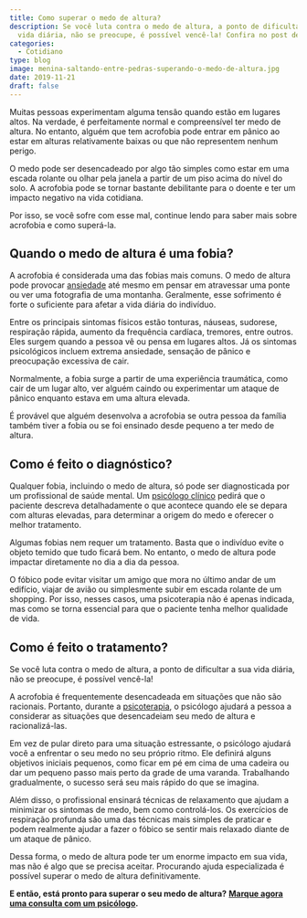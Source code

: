 ```yaml
---
title: Como superar o medo de altura?
description: Se você luta contra o medo de altura, a ponto de dificultar a sua
  vida diária, não se preocupe, é possível vencê-la! Confira no post de hoje!
categories:
  - Cotidiano
type: blog
image: menina-saltando-entre-pedras-superando-o-medo-de-altura.jpg
date: 2019-11-21
draft: false
---
```


Muitas pessoas experimentam alguma tensão quando estão em lugares altos. Na verdade, é perfeitamente normal e compreensível ter medo de altura. No entanto, alguém que tem acrofobia pode entrar em pânico ao estar em alturas relativamente baixas ou que não representem nenhum perigo.

O medo pode ser desencadeado por algo tão simples como estar em uma escada rolante ou olhar pela janela a partir de um piso acima do nível do solo. A acrofobia pode se tornar bastante debilitante para o doente e ter um impacto negativo na vida cotidiana.

Por isso, se você sofre com esse mal, continue lendo para saber mais sobre acrofobia e como superá-la.

## Quando o medo de altura é uma fobia?

A acrofobia é considerada uma das fobias mais comuns. O medo de altura pode provocar [ansiedade](/o-que-fazer-diante-de-uma-crise-de-ansiedade/) até mesmo em pensar em atravessar uma ponte ou ver uma fotografia de uma montanha. Geralmente, esse sofrimento é forte o suficiente para afetar a vida diária do indivíduo.

Entre os principais sintomas físicos estão tonturas, náuseas, sudorese, respiração rápida, aumento da frequência cardíaca, tremores, entre outros. Eles surgem quando a pessoa vê ou pensa em lugares altos. Já os sintomas psicológicos incluem extrema ansiedade, sensação de pânico e preocupação excessiva de cair.

Normalmente, a fobia surge a partir de uma experiência traumática, como cair de um lugar alto, ver alguém caindo ou experimentar um ataque de pânico enquanto estava em uma altura elevada.

É provável que alguém desenvolva a acrofobia se outra pessoa da família também tiver a fobia ou se foi ensinado desde pequeno a ter medo de altura.

## Como é feito o diagnóstico?

Qualquer fobia, incluindo o medo de altura, só pode ser diagnosticada por um profissional de saúde mental. Um [psicólogo clínico](/pra-que-serve-um-psicologo-clinico/) pedirá que o paciente descreva detalhadamente o que acontece quando ele se depara com alturas elevadas, para determinar a origem do medo e oferecer o melhor tratamento.

Algumas fobias nem requer um tratamento. Basta que o indivíduo evite o objeto temido que tudo ficará bem. No entanto, o medo de altura pode impactar diretamente no dia a dia da pessoa.

O fóbico pode evitar visitar um amigo que mora no último andar de um edifício, viajar de avião ou simplesmente subir em escada rolante de um shopping. Por isso, nesses casos, uma psicoterapia não é apenas indicada, mas como se torna essencial para que o paciente tenha melhor qualidade de vida.

## Como é feito o tratamento?

Se você luta contra o medo de altura, a ponto de dificultar a sua vida diária, não se preocupe, é possível vencê-la!

A acrofobia é frequentemente desencadeada em situações que não são racionais. Portanto, durante a [psicoterapia](https://yuribusin.com.br/perguntas-frequentes/#apenas-uma-consulta), o psicólogo ajudará a pessoa a considerar as situações que desencadeiam seu medo de altura e racionalizá-las.

Em vez de pular direto para uma situação estressante, o psicólogo ajudará você a enfrentar o seu medo no seu próprio ritmo. Ele definirá alguns objetivos iniciais pequenos, como ficar em pé em cima de uma cadeira ou dar um pequeno passo mais perto da grade de uma varanda. Trabalhando gradualmente, o sucesso será seu mais rápido do que se imagina.

Além disso, o profissional ensinará técnicas de relaxamento que ajudam a minimizar os sintomas de medo, bem como controlá-los. Os exercícios de respiração profunda são uma das técnicas mais simples de praticar e podem realmente ajudar a fazer o fóbico se sentir mais relaxado diante de um ataque de pânico.

Dessa forma, o medo de altura pode ter um enorme impacto em sua vida, mas não é algo que se precisa aceitar. Procurando ajuda especializada é possível superar o medo de altura definitivamente.

**E então, está pronto para superar o seu medo de altura?** [**Marque agora uma consulta com um psicólogo**](/contato/)**.**
